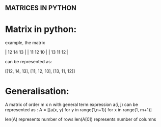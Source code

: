 ## MATRICES IN PYTHON

# Matrix in python:

example, the matrix

| 12 14 13 |
| 11 12 10 |
| 13 11 12 |

can be represented as:

[[12, 14, 13], [11, 12, 10], [13, 11, 12]]

# Generalisation:

A matrix of order m x n with general term expression a(i, j) can be represented as :
A = [[a(x, y) for y in range(1,n+1)] for x in range(1, m+1)]

len(A) represents number of rows
len(A[0]) represents number of columns